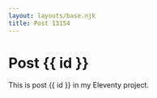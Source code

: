 ```yaml
---
layout: layouts/base.njk
title: Post 13154
---
```


# Post {{ id }}

This is post {{ id }} in my Eleventy project.

